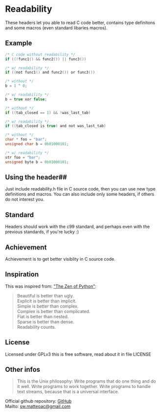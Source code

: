 # Readability #

These headers let you able to read C code better, contains type definitons 
and some macros (even standard libaries macros).


## Example ##

```c
/* C code without readability */
if ((!func1() && func2()) || func3())

/* w/ readability */
if ((not func1() and func2()) or func3())

/* without */
b = 1 ^ 0;

/* w/ readability */
b = true xor false;

/* without */
if ((tab_closed == 1) && !was_last_tab)

/* w/ readability */
if ((tab_closed is true) and not was_last_tab)

/* without */
char * foo = "bar";
unsigned char b = 0b01000101;

/* w/ readability */
str foo = "bar";
unsigned byte b = 0b01000101;

```

## Using the header##

Just include readability.h file in C source code, then you can use new type definitions
and macros. You can also include only some headers, if others do not interest you.


## Standard ##

Headers should work with the c99 standard, and perhaps even with the previous standards, 
if you're lucky :)


## Achievement ##

Achievement is to get better visiblity in C source code.


## Inspiration ##

This was inspired from: ["The Zen of Python"](https://www.python.org/dev/peps/pep-0020/):

> Beautiful is better than ugly.  
  Explicit is better than implicit.  
  Simple is better than complex.  
  Complex is better than complicated.  
  Flat is better than nested.  
  Sparse is better than dense.  
  Readability counts.  


## License ##

Licensed under GPLv3 this is free software, read about it in file LICENSE


## Other infos ##

> This is the Unix philosophy: Write programs that do one thing and do it well.
  Write programs to work together. Write programs to handle text streams, because
  that is a universal interface.

Official github repository: [GitHub](https://github.com/matteoalessiocarrara/readability)  
Mailto: sw.matteoac@gmail.com
